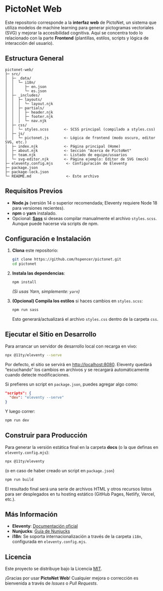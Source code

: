 # PictoNet Web

Este repositorio corresponde a la **interfaz web** de PictoNet, un sistema que utiliza modelos de machine learning para generar pictogramas vectoriales (SVG) y mejorar la accesibilidad cognitiva. Aquí se concentra todo lo relacionado con la parte **Frontend** (plantillas, estilos, scripts y lógica de interacción del usuario).

## Estructura General

```
pictonet-web/
├─ src/
│  ├─ _data/
│  │  └─ i18n/
│  │     ├─ en.json
│  │     └─ es.json
│  ├─ _includes/
│  │  ├─ layouts/
│  │  │  └─ layout.njk
│  │  ├─ partials/
│  │  │  ├─ header.njk
│  │  │  ├─ footer.njk
│  │  │  └─ nav.njk
│  ├─ css/
│  │  └─ styles.scss       <- SCSS principal (compilado a styles.css)
│  ├─ js/
│  │  └─ pictonet.js       <- Lógica de frontend (modo oscuro, editor SVG, etc.)
│  ├─ index.njk            <- Página principal (Home)
│  ├─ about.njk            <- Sección "Acerca de PictoNet"
│  ├─ team.njk             <- Listado de equipo/usuarios
│  └─ svg-editor.njk       <- Página ejemplo: Editor de SVG (mock)
├─ eleventy.config.mjs      <- Configuración de Eleventy
├─ package.json
├─ package-lock.json
└─ README.md                <- Este archivo
```

## Requisitos Previos

- **Node.js** (versión 14 o superior recomendada; Eleventy requiere Node 18 para versiones recientes).
- **npm** o **yarn** instalado.
- Opcional: [**Sass**](https://sass-lang.com/) si deseas compilar manualmente el archivo `styles.scss`. Aunque puede hacerse vía scripts de npm.

## Configuración e Instalación

1. **Clona** este repositorio:

   ```bash
   git clone https://github.com/hspencer/pictonet.git
   cd pictonet
   ```

2. **Instala las dependencias**:

   ```bash
   npm install
   ```

   *(Si usas Yarn, simplemente: `yarn`)*

3. **(Opcional) Compila los estilos** si haces cambios en `styles.scss`:

   ```bash
   npm run sass
   ```

   Esto generará/actualizará el archivo `styles.css` dentro de la carpeta `css`.

## Ejecutar el Sitio en Desarrollo

Para arrancar un servidor de desarrollo local con recarga en vivo:

```bash
npx @11ty/eleventy --serve
```

Por defecto, el sitio se servirá en [http://localhost:8080](http://localhost:8080). Eleventy quedará “escuchando” los cambios en archivos y se recargará automáticamente cuando detecte modificaciones.

Si prefieres un script en `package.json`, puedes agregar algo como:

```json
"scripts": {
  "dev": "eleventy --serve"
}
```

Y luego correr:

```bash
npm run dev
```

## Construir para Producción

Para generar la versión estática final en la carpeta **docs** (o la que definas en `eleventy.config.mjs`):

```bash
npx @11ty/eleventy
```

(o en caso de haber creado un script en `package.json`)

```bash
npm run build
```

El resultado final será una serie de archivos HTML y otros recursos listos para ser desplegados en tu hosting estático (GitHub Pages, Netlify, Vercel, etc.).

## Más Información

- **Eleventy**: [Documentación oficial](https://www.11ty.dev/docs/)  
- **Nunjucks**: [Guía de Nunjucks](https://mozilla.github.io/nunjucks/)  
- **i18n**: Se soporta internacionalización a través de la carpeta `i18n`, configurada en `eleventy.config.mjs`.

## Licencia

Este proyecto se distribuye bajo la Licencia [MIT](./LICENSE).  

¡Gracias por usar **PictoNet Web**! Cualquier mejora o corrección es bienvenida a través de _Issues_ o _Pull Requests_.